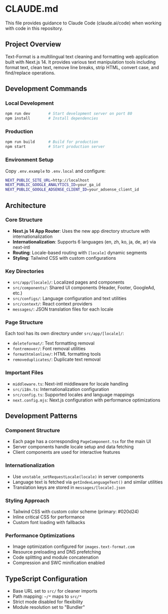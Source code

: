 # CLAUDE.md

This file provides guidance to Claude Code (claude.ai/code) when working with code in this repository.

## Project Overview

Text-Format is a multilingual text cleaning and formatting web application built with Next.js 14. It provides various text manipulation tools including format text, clean text, remove line breaks, strip HTML, convert case, and find/replace operations.

## Development Commands

### Local Development
```bash
npm run dev        # Start development server on port 80
npm install        # Install dependencies
```

### Production
```bash
npm run build      # Build for production
npm start          # Start production server
```

### Environment Setup
Copy `.env.example` to `.env.local` and configure:
```bash
NEXT_PUBLIC_SITE_URL=http://localhost
NEXT_PUBLIC_GOOGLE_ANALYTICS_ID=your_ga_id
NEXT_PUBLIC_GOOGLE_ADSENSE_CLIENT_ID=your_adsense_client_id
```

## Architecture

### Core Structure
- **Next.js 14 App Router**: Uses the new app directory structure with internationalization
- **Internationalization**: Supports 6 languages (en, zh, ko, ja, de, ar) via next-intl
- **Routing**: Locale-based routing with `[locale]` dynamic segments
- **Styling**: Tailwind CSS with custom configurations

### Key Directories
- `src/app/[locale]/`: Localized pages and components
- `src/components/`: Shared UI components (Header, Footer, GoogleAd, etc.)
- `src/configs/`: Language configuration and text utilities
- `src/context/`: React context providers
- `messages/`: JSON translation files for each locale

### Page Structure
Each tool has its own directory under `src/app/[locale]/`:
- `deleteformat/`: Text formatting removal
- `fontremover/`: Font removal utilities  
- `formathtmlonline/`: HTML formatting tools
- `removeduplicates/`: Duplicate text removal

### Important Files
- `middleware.ts`: Next-intl middleware for locale handling
- `src/i18n.ts`: Internationalization configuration
- `src/config.ts`: Supported locales and language mappings
- `next.config.mjs`: Next.js configuration with performance optimizations

## Development Patterns

### Component Structure
- Each page has a corresponding `PageComponent.tsx` for the main UI
- Server components handle locale setup and data fetching
- Client components are used for interactive features

### Internationalization
- Use `unstable_setRequestLocale(locale)` in server components
- Language text is fetched via `getIndexLanguageText()` and similar utilities
- Translation keys are stored in `messages/[locale].json`

### Styling Approach
- Tailwind CSS with custom color scheme (primary: #020d24)
- Inline critical CSS for performance
- Custom font loading with fallbacks

### Performance Optimizations
- Image optimization configured for `images.text-format.com`
- Resource preloading and DNS prefetching
- Code splitting and module concatenation
- Compression and SWC minification enabled

## TypeScript Configuration
- Base URL set to `src/` for cleaner imports
- Path mapping: `~/*` maps to `src/*`
- Strict mode disabled for flexibility
- Module resolution set to "Bundler"